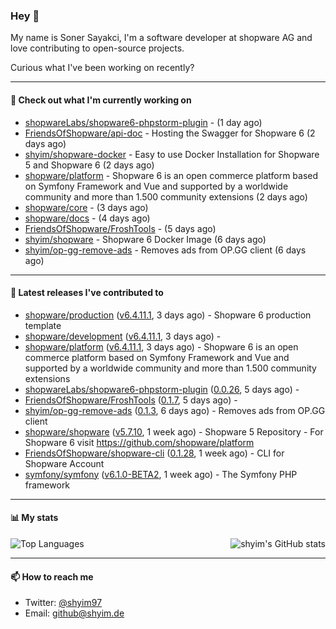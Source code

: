 ### Hey 👋

My name is Soner Sayakci, I'm a software developer at shopware AG and love contributing to open-source projects.

Curious what I've been working on recently?

---

#### 👷 Check out what I'm currently working on

- [shopwareLabs/shopware6-phpstorm-plugin](https://github.com/shopwareLabs/shopware6-phpstorm-plugin) -  (1 day ago)
- [FriendsOfShopware/api-doc](https://github.com/FriendsOfShopware/api-doc) - Hosting the Swagger for Shopware 6 (2 days ago)
- [shyim/shopware-docker](https://github.com/shyim/shopware-docker) - Easy to use Docker Installation for Shopware 5 and Shopware 6 (2 days ago)
- [shopware/platform](https://github.com/shopware/platform) - Shopware 6 is an open commerce platform based on Symfony Framework and Vue and supported by a worldwide community and more than 1.500 community extensions (2 days ago)
- [shopware/core](https://github.com/shopware/core) -  (3 days ago)
- [shopware/docs](https://github.com/shopware/docs) -  (4 days ago)
- [FriendsOfShopware/FroshTools](https://github.com/FriendsOfShopware/FroshTools) -  (5 days ago)
- [shyim/shopware](https://github.com/shyim/shopware) - Shopware 6 Docker Image (6 days ago)
- [shyim/op-gg-remove-ads](https://github.com/shyim/op-gg-remove-ads) - Removes ads from OP.GG client (6 days ago)

---

#### 🔭 Latest releases I've contributed to

- [shopware/production](https://github.com/shopware/production) ([v6.4.11.1](https://github.com/shopware/production/releases/tag/v6.4.11.1), 3 days ago) - Shopware 6 production template
- [shopware/development](https://github.com/shopware/development) ([v6.4.11.1](https://github.com/shopware/development/releases/tag/v6.4.11.1), 3 days ago) - 
- [shopware/platform](https://github.com/shopware/platform) ([v6.4.11.1](https://github.com/shopware/platform/releases/tag/v6.4.11.1), 3 days ago) - Shopware 6 is an open commerce platform based on Symfony Framework and Vue and supported by a worldwide community and more than 1.500 community extensions
- [shopwareLabs/shopware6-phpstorm-plugin](https://github.com/shopwareLabs/shopware6-phpstorm-plugin) ([0.0.26](https://github.com/shopwareLabs/shopware6-phpstorm-plugin/releases/tag/0.0.26), 5 days ago) - 
- [FriendsOfShopware/FroshTools](https://github.com/FriendsOfShopware/FroshTools) ([0.1.7](https://github.com/FriendsOfShopware/FroshTools/releases/tag/0.1.7), 5 days ago) - 
- [shyim/op-gg-remove-ads](https://github.com/shyim/op-gg-remove-ads) ([0.1.3](https://github.com/shyim/op-gg-remove-ads/releases/tag/0.1.3), 6 days ago) - Removes ads from OP.GG client
- [shopware/shopware](https://github.com/shopware/shopware) ([v5.7.10](https://github.com/shopware/shopware/releases/tag/v5.7.10), 1 week ago) - Shopware 5 Repository - For Shopware 6 visit https://github.com/shopware/platform
- [FriendsOfShopware/shopware-cli](https://github.com/FriendsOfShopware/shopware-cli) ([0.1.28](https://github.com/FriendsOfShopware/shopware-cli/releases/tag/0.1.28), 1 week ago) - CLI for Shopware Account
- [symfony/symfony](https://github.com/symfony/symfony) ([v6.1.0-BETA2](https://github.com/symfony/symfony/releases/tag/v6.1.0-BETA2), 1 week ago) - The Symfony PHP framework

---

#### 📊 My stats

<img align="right" alt="shyim's GitHub stats" src="https://github-readme-stats.vercel.app/api?username=shyim&count_private=1&show_icons=true&" />

![Top Languages](https://github-readme-stats.vercel.app/api/top-langs/?username=shyim)

---

#### 📫 How to reach me

- Twitter: [@shyim97](https://twitter.com/shyim97)
- Email: [github@shyim.de](mailto://github@shyim.de)
